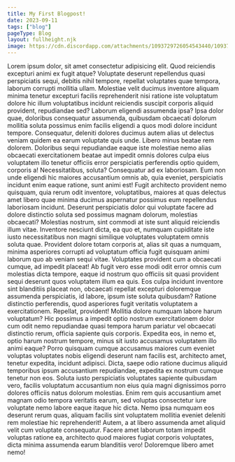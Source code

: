 ```yaml
---
title: My First Blogpost!
date: 2023-09-11
tags: ["blog"]
pageType: Blog
layout: fullheight.njk
image: https://cdn.discordapp.com/attachments/1093729726054543440/1093730364847050882/Landie__femb_BG.png
---
```

Lorem ipsum dolor, sit amet consectetur adipisicing elit. Quod reiciendis excepturi animi ex fugit atque? Voluptate deserunt repellendus quasi perspiciatis sequi, debitis nihil tempore, repellat voluptates quae tempora, laborum corrupti mollitia ullam. Molestiae velit ducimus inventore aliquam minima tenetur excepturi facilis reprehenderit nisi ratione iste voluptatum dolore hic illum voluptatibus incidunt reiciendis suscipit corporis aliquid provident, repudiandae sed? Laborum eligendi assumenda ipsa? Ipsa dolor quae, doloribus consequatur assumenda, quibusdam obcaecati dolorum mollitia soluta possimus enim facilis eligendi a quos modi dolore incidunt tempore. Consequatur, deleniti dolores ducimus autem alias ut delectus veniam quidem ea earum voluptate quis unde. Libero minus beatae rem dolorem. Doloribus sequi repudiandae eaque iste molestiae nemo alias obcaecati exercitationem beatae aut impedit omnis dolores culpa eius voluptatem illo tenetur officiis error perspiciatis perferendis optio quidem, corporis a! Necessitatibus, soluta? Consequatur ad ex laboriosam. Eum non unde eligendi hic maiores accusantium omnis ab, quia eveniet, perspiciatis incidunt enim eaque ratione, sunt animi est! Fugit architecto provident nemo quisquam, quia rerum odit inventore, voluptatibus, maiores at quas delectus amet libero quae minima ducimus aspernatur possimus eum repellendus laboriosam incidunt. Deserunt perspiciatis dolor qui voluptate facere ad dolore distinctio soluta sed possimus magnam dolorum, molestias obcaecati? Molestias nostrum, sint commodi at iste sunt aliquid reiciendis illum vitae. Inventore nesciunt dicta, ea quo et, numquam cupiditate iste iusto necessitatibus non magni similique voluptates voluptatem omnis soluta quae. Provident dolore totam corporis at, alias sit quas a numquam, minima asperiores corrupti ad voluptatum officia fugit quisquam animi laborum quo ab veniam sequi vitae. Voluptates provident cum a obcaecati cumque, ad impedit placeat! Ab fugit vero esse modi odit error omnis cum molestias dicta tempore, eaque id nostrum quo officiis sit quasi provident sequi deserunt quos voluptatem illum ea quis. Eos culpa incidunt inventore sint blanditiis placeat non, obcaecati repellat excepturi doloremque assumenda perspiciatis, id labore, ipsum iste soluta quibusdam? Ratione distinctio perferendis, quod asperiores fugit veritatis voluptatem a exercitationem. Repellat, provident! Mollitia dolore numquam labore harum voluptatum? Hic possimus a impedit optio nostrum exercitationem dolor cum odit nemo repudiandae quasi tempora harum pariatur vel obcaecati distinctio rerum, officia sapiente quis corporis. Expedita eos, in nemo et, optio harum nostrum tempore, minus sit iusto accusamus voluptatem illo animi eaque? Porro quisquam cumque accusamus maiores cum eveniet voluptas voluptates nobis eligendi deserunt nam facilis est, architecto amet, tenetur expedita, incidunt adipisci. Dicta, saepe odio ratione ducimus aliquid temporibus ipsum accusantium repudiandae, expedita ex nostrum cumque tenetur non eos. Soluta iusto perspiciatis voluptates sapiente quibusdam vero, facilis voluptatum accusantium non eius quia magni dignissimos porro dolores officiis natus dolorum molestias. Enim rem quis accusantium amet magnam odio tempora veritatis earum, sed voluptas consectetur iure voluptate nemo labore eaque itaque hic dicta. Nemo ipsa numquam eos deserunt rerum quas, aliquam facilis sint voluptatem mollitia eveniet deleniti rem molestiae hic reprehenderit! Autem, a at libero assumenda amet aliquid velit cum voluptate consequatur. Facere amet laborum totam impedit voluptas ratione ea, architecto quod maiores fugiat corporis voluptates, dicta minima assumenda earum blanditiis vero! Doloremque libero amet nemo!